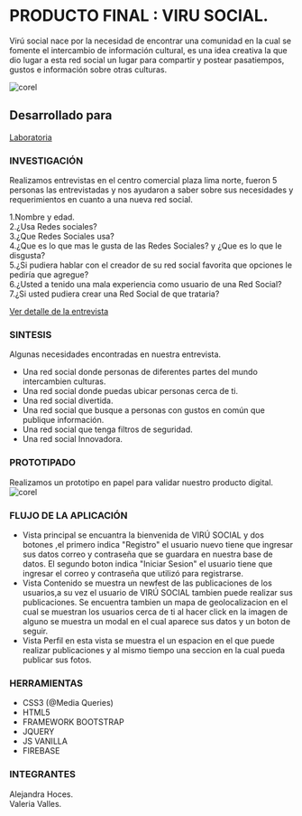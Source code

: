 # PRODUCTO FINAL : VIRU SOCIAL.

Virú social nace por la necesidad de encontrar una comunidad en la cual se fomente el intercambio de información cultural, es una idea creativa la que dio lugar a esta red social un lugar para compartir y postear pasatiempos, gustos e información sobre otras culturas.   

![corel](https://user-images.githubusercontent.com/31807340/39160264-e9f25e28-472f-11e8-974b-36c5ae1f8982.png)

## Desarrollado para 
[Laboratoria](http://laboratoria.la)  

### INVESTIGACIÓN  
Realizamos entrevistas en el centro comercial plaza lima norte, fueron 5 personas las entrevistadas y nos ayudaron a saber sobre sus necesidades y requerimientos en cuanto a una nueva red social.  

1.Nombre y edad.  
2.¿Usa Redes sociales?  
3.¿Que Redes Sociales usa?  
4.¿Que es lo que mas le gusta de las Redes Sociales? y ¿Que es lo que le disgusta?  
5.¿Si pudiera hablar con el creador de su red social favorita que opciones le pediría que agregue?  
6.¿Usted a tenido una mala experiencia como usuario de una Red Social?  
7.¿Si usted pudiera crear una Red Social de que trataria?  

[Ver detalle de la entrevista](https://trello.com/c/HiNz79AQ/5-d%C3%ADa-1preguntas-de-la-entrevista-identificar-una-necesidad-empatizar)  

### SINTESIS
Algunas necesidades encontradas en nuestra entrevista.  

- Una red social donde personas de diferentes partes del mundo intercambien culturas.  
- Una red social donde puedas ubicar personas cerca de ti.  
- Una red social divertida.  
- Una red social que busque a personas con gustos en común que publique información.  
- Una red social que tenga filtros de seguridad.  
- Una red social Innovadora.  

### PROTOTIPADO  

Realizamos un prototipo en papel para validar nuestro producto digital.  
![corel](https://user-images.githubusercontent.com/31807340/39161641-5494e82a-4737-11e8-97c5-dbedfff5f573.png)

### FLUJO DE LA APLICACIÓN
- Vista principal se encuantra la bienvenida de VIRÚ SOCIAL y dos botones ,el primero indica "Registro" el usuario nuevo tiene que ingresar sus datos correo y contraseña que se guardara en nuestra base de datos. El segundo boton indica "Iniciar Sesion" el usuario tiene que ingresar el correo y contraseña que utilizó para registrarse.
- Vista Contenido se muestra un newfest de las publicaciones de los usuarios,a su vez el usuario de VIRÚ SOCIAL tambien puede realizar sus publicaciones. Se encuentra tambien un mapa de geolocalizacion en el cual se muestran los usuarios cerca de ti al hacer click en la imagen de alguno se muestra un modal en el cual aparece sus datos y un boton de seguir.
- Vista Perfil en esta vista se muestra el un espacion en el que puede realizar publicaciones y al mismo tiempo una seccion en la cual pueda publicar sus fotos.

### HERRAMIENTAS
- CSS3 (@Media Queries)  
- HTML5  
- FRAMEWORK BOOTSTRAP  
- JQUERY  
- JS VANILLA  
- FIREBASE

### INTEGRANTES  
Alejandra Hoces.  
Valeria Valles.
